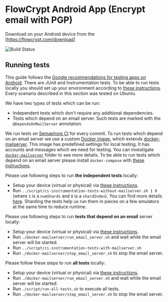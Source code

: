 # FlowCrypt Android App (Encrypt email with PGP)

Download on your Android device from the [https://flowcrypt.com/download]

![Build Status](https://flowcrypt.semaphoreci.com/badges/flowcrypt-android.svg?key=3683eef1-6121-4c12-bcf7-031d0b4a36eb)

## Running tests

This guide follows the [Google recommendations for testing apps on Android](https://developer.android.com/training/testing).
There are JUnit and Instrumentation tests. To be able to run tests locally you should set up your environment
according to [these instructions](https://developer.android.com/training/testing/espresso/setup#set-up-environment).
Every scenario described in this section was tested on Ubuntu.

We have two types of tests which can be run:

- Independent tests which don't require any additional dependencies.
- Tests which depend on an email server.
  Such tests are marked with the `@DependsOnMailServer` annotation.

We run tests on [Semaphore CI](https://semaphoreci.com/) for every commit.
To run tests which depend on an email server we use a custom [Docker image](https://hub.docker.com/r/flowcrypt/flowcrypt-email-server),
which extends [docker-mailserver](https://github.com/tomav/docker-mailserver).
This image has predefined settings for local testing. It has accounts and messages which we need for testing.
You can investigate [`docker-mailserver`](https://github.com/FlowCrypt/flowcrypt-android/tree/master/docker-mailserver)
folder to see more details. To be able to run tests which depend on an email server please install `docker-compose` with [these instructions](https://docs.docker.com/compose/install/).

Please use following steps to run **the independent tests** locally:

- Setup your device (virtual or physical) via [these instructions](https://developer.android.com/training/testing/espresso/setup#set-up-environment).
- Run `../script/ci-instrumentation-tests-without-mailserver.sh 1 0` (where `1` is a `numShards` and `0` is a `shardIndex`).
  You can find more details [here](https://developer.android.com/training/testing/junit-runner#sharding-tests).
  Sharding the tests help us run them in pieces on a few emulators at the same time to reduce runtime.

Please use following steps to run **tests that depend on an email** server locally:

- Setup your device (virtual or physical) via [these instructions](https://developer.android.com/training/testing/espresso/setup#set-up-environment).
- Run `./docker-mailserver/run_email_server.sh` and wait while the email server will be started.
- Run `../script/ci-instrumentation-tests-with-mailserver.sh`
- Run `./docker-mailserver/stop_email_server.sh` to stop the email server.

Please follow these steps to run **all tests** locally:

- Setup your device (virtual or physical) via [these instructions](https://developer.android.com/training/testing/espresso/setup#set-up-environment).
- Run `./docker-mailserver/run_email_server.sh` and wait while the email server will be started.
- Run `./script/run-all-tests.sh` to execute all tests.
- Run `./docker-mailserver/stop_email_server.sh` to stop the email server.
